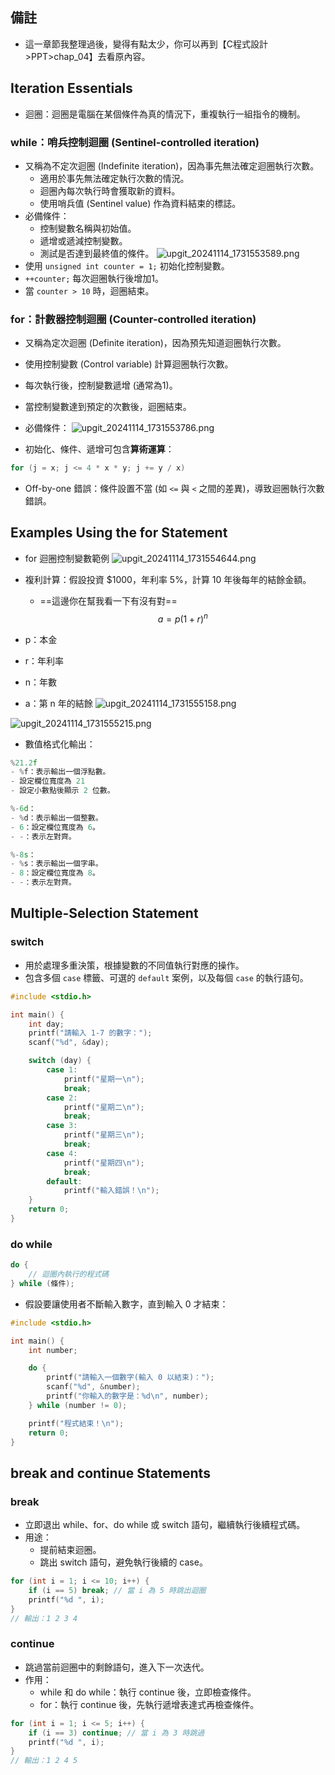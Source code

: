 ## 備註
- 這一章節我整理過後，變得有點太少，你可以再到【C程式設計>PPT>chap_04】去看原內容。
## Iteration Essentials
- 迴圈：迴圈是電腦在某個條件為真的情況下，重複執行一組指令的機制。
### while：哨兵控制迴圈 (Sentinel-controlled iteration)  
- 又稱為不定次迴圈 (Indefinite iteration)，因為事先無法確定迴圈執行次數。
   - 適用於事先無法確定執行次數的情況。
   - 迴圈內每次執行時會獲取新的資料。
   - 使用哨兵值 (Sentinel value) 作為資料結束的標誌。
-  必備條件：
	- 控制變數名稱與初始值。
	- 遞增或遞減控制變數。
	- 測試是否達到最終值的條件。
![upgit_20241114_1731553589.png](https://raw.githubusercontent.com/kcwc1029/obsidian-upgit-image/main/2024/11/upgit_20241114_1731553589.png)
- 使用 `unsigned int counter = 1;` 初始化控制變數。
- `++counter;` 每次迴圈執行後增加1。
- 當 `counter > 10` 時，迴圈結束。

### for：計數器控制迴圈 (Counter-controlled iteration)  
- 又稱為定次迴圈 (Definite iteration)，因為預先知道迴圈執行次數。
- 使用控制變數 (Control variable) 計算迴圈執行次數。
- 每次執行後，控制變數遞增 (通常為1)。
- 當控制變數達到預定的次數後，迴圈結束。
-  必備條件：
![upgit_20241114_1731553786.png](https://raw.githubusercontent.com/kcwc1029/obsidian-upgit-image/main/2024/11/upgit_20241114_1731553786.png)

- 初始化、條件、遞增可包含**算術運算**：
```cpp
for (j = x; j <= 4 * x * y; j += y / x)
```
- Off-by-one 錯誤：條件設置不當 (如 `<=` 與 `<` 之間的差異)，導致迴圈執行次數錯誤。

## Examples Using the for Statement
- for 迴圈控制變數範例
![upgit_20241114_1731554644.png](https://raw.githubusercontent.com/kcwc1029/obsidian-upgit-image/main/2024/11/upgit_20241114_1731554644.png)

- 複利計算：假設投資 $1000，年利率 5%，計算 10 年後每年的結餘金額。
	- ==這邊你在幫我看一下有沒有對==
$$a = p(1 + r)^n$$
- p：本金
- r：年利率
- n：年數
- a：第 n 年的結餘
![upgit_20241114_1731555158.png](https://raw.githubusercontent.com/kcwc1029/obsidian-upgit-image/main/2024/11/upgit_20241114_1731555158.png)

![upgit_20241114_1731555215.png](https://raw.githubusercontent.com/kcwc1029/obsidian-upgit-image/main/2024/11/upgit_20241114_1731555215.png)

- 數值格式化輸出：
```cpp
%21.2f
- %f：表示輸出一個浮點數。
- 設定欄位寬度為 21
- 設定小數點後顯示 2 位數。

%-6d：
- %d：表示輸出一個整數。
- 6：設定欄位寬度為 6。
- -：表示左對齊。

%-8s：
- %s：表示輸出一個字串。
- 8：設定欄位寬度為 8。
- -：表示左對齊。
```
## Multiple-Selection Statement 
### switch
- 用於處理多重決策，根據變數的不同值執行對應的操作。
- 包含多個 `case` 標籤、可選的 `default` 案例，以及每個 `case` 的執行語句。
```cpp
#include <stdio.h>

int main() {
    int day;
    printf("請輸入 1-7 的數字：");
    scanf("%d", &day);

    switch (day) {
        case 1:
            printf("星期一\n");
            break;
        case 2:
            printf("星期二\n");
            break;
        case 3:
            printf("星期三\n");
            break;
        case 4:
            printf("星期四\n");
            break;
        default:
            printf("輸入錯誤！\n");
    }
    return 0;
}

```
### do while
```cpp
do {
    // 迴圈內執行的程式碼
} while (條件);
```

- 假設要讓使用者不斷輸入數字，直到輸入 0 才結束：
```cpp
#include <stdio.h>

int main() {
    int number;

    do {
        printf("請輸入一個數字(輸入 0 以結束)：");
        scanf("%d", &number);
        printf("你輸入的數字是：%d\n", number);
    } while (number != 0);

    printf("程式結束！\n");
    return 0;
}
```

## break and continue Statements
### break
- 立即退出 while、for、do while 或 switch 語句，繼續執行後續程式碼。
- 用途：
	- 提前結束迴圈。
	- 跳出 switch 語句，避免執行後續的 case。
```cpp
for (int i = 1; i <= 10; i++) {
    if (i == 5) break; // 當 i 為 5 時跳出迴圈
    printf("%d ", i);
}
// 輸出：1 2 3 4
```
### continue
- 跳過當前迴圈中的剩餘語句，進入下一次迭代。
- 作用：
	- while 和 do while：執行 continue 後，立即檢查條件。
	- for：執行 continue 後，先執行遞增表達式再檢查條件。
```cpp
for (int i = 1; i <= 5; i++) {
    if (i == 3) continue; // 當 i 為 3 時跳過
    printf("%d ", i);
}
// 輸出：1 2 4 5
```




